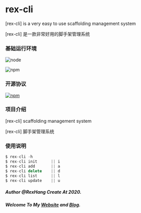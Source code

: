 # rex-cli
[rex-cli] is a very easy to use scaffolding management system

[rex-cli] 是一款非常好用的脚手架管理系统

### 基础运行环境
![node](https://img.shields.io/badge/node_version->=9.10.0-green.svg?style=plastic)

![npm](https://img.shields.io/badge/npm_version->=5.6.0-green.svg?style=plastic)

### 开源协议
[![npm](https://img.shields.io/badge/license-MIT-blue.svg)](https://github.com/rexhang/rex-cli/blob/master/LICENSE)

### 项目介绍
[rex-cli] scaffolding management system

[rex-cli] 脚手架管理系统

### 使用说明
``` javascript
$ rex-cli -h
$ rex-cli init      || i
$ rex-cli add       || a
$ rex-cli delete    || d
$ rex-cli list      || l
$ rex-cli update    || u  
````

##### Author @RexHang Create At 2020.

##### Welcome To My [Website](https://rexhang.com/) and [Blog](http://www.rexhang.com/blog/).
